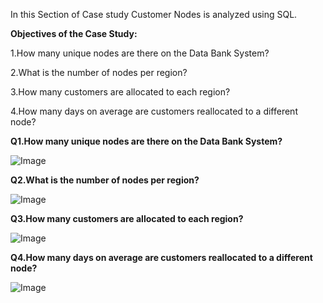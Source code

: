In this Section of Case study Customer Nodes is analyzed using SQL.

**Objectives of the Case Study:**

1.How many unique nodes are there on the Data Bank System?

2.What is the number of nodes per region?

3.How many customers are allocated to each region?

4.How many days on average are customers reallocated to a different node?





**Q1.How many unique nodes are there on the Data Bank System?**


![Image](https://github.com/nirmalsinghgit/Data-Bank-Case-Study-using-SQL/assets/138468022/3b963042-af75-4998-9990-05e1b99a340e)

**Q2.What is the number of nodes per region?**

![Image](https://github.com/nirmalsinghgit/Data-Bank-Case-Study-using-SQL/assets/138468022/3eb5f2ee-f391-4a47-9698-af6d62ee178b)


**Q3.How many customers are allocated to each region?**


![Image](https://github.com/nirmalsinghgit/Data-Bank-Case-Study-using-SQL/assets/138468022/16842d8b-ae4e-4ff7-a821-fd797a06f7ea)

**Q4.How many days on average are customers reallocated to a different node?**


![Image](https://github.com/nirmalsinghgit/Data-Bank-Case-Study-using-SQL/assets/138468022/3721d9d2-9180-4ba2-a71b-e444626c94df)








